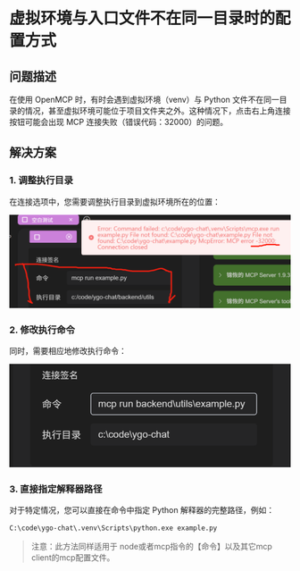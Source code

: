 # 虚拟环境与入口文件不在同一目录时的配置方式

## 问题描述

在使用 OpenMCP 时，有时会遇到虚拟环境（venv）与 Python 文件不在同一目录的情况，甚至虚拟环境可能位于项目文件夹之外。这种情况下，点击右上角连接按钮可能会出现 MCP 连接失败（错误代码：32000）的问题。

## 解决方案

### 1. 调整执行目录

在连接选项中，您需要调整执行目录到虚拟环境所在的位置：

![MCP 连接选项界面](./image-2.png)

### 2. 修改执行命令

同时，需要相应地修改执行命令：

![修改执行命令示例](./image.png)

### 3. 直接指定解释器路径

对于特定情况，您可以直接在命令中指定 Python 解释器的完整路径，例如：

```bash
C:\code\ygo-chat\.venv\Scripts\python.exe example.py
```

> 注意：此方法同样适用于 node或者mcp指令的【命令】以及其它mcp client的mcp配置文件。